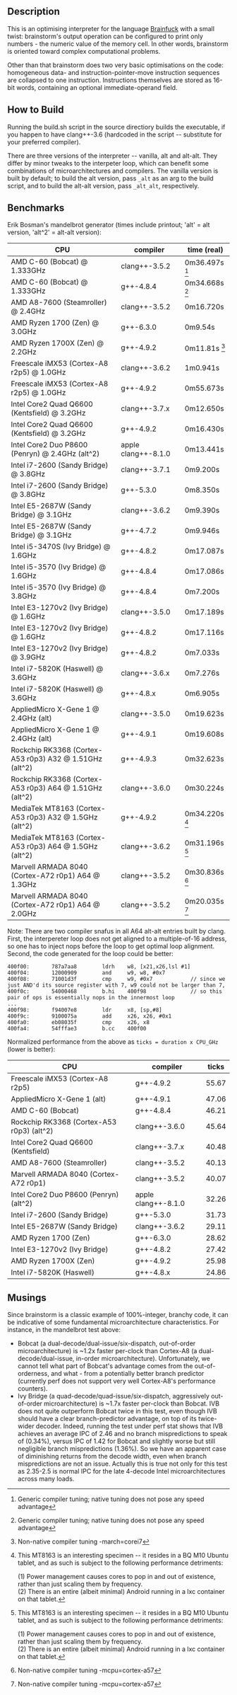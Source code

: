 Description
-----------

This is an optimising interpreter for the language [Brainfuck](http://en.wikipedia.org/wiki/Brainfuck) with a small twist: brainstorm's output operation can be configured to print only numbers - the numeric value of the memory cell. In other words, brainstorm is oriented toward complex computational problems.

Other than that brainstorm does two very basic optimisations on the code: homogeneous data- and instruction-pointer-move instruction sequences are collapsed to one instruction. Instructions themselves are stored as 16-bit words, containing an optional immediate-operand field.

How to Build
------------

Running the build.sh script in the source directiory builds the executable, if you happen to have clang++-3.6 (hardcoded in the script -- substitute for your preferred compiler).

There are three versions of the interpreter -- vanilla, alt and alt-alt. They differ by minor tweaks to the interpeter loop, which can benefit some combinations of microarchitectures and compilers. The vanilla version is built by default; to build the alt version, pass `_alt` as an arg to the build script, and to build the alt-alt version, pass `_alt_alt`, respectively.

Benchmarks
----------

Erik Bosman's mandelbrot generator (times include printout; 'alt' = alt version, 'alt^2' = alt-alt version):

| CPU                                                     | compiler            | time (real)    |
| ------------------------------------------------------- | ------------------- | -------------- |
| AMD C-60 (Bobcat) @ 1.333GHz                            | clang++-3.5.2       | 0m36.497s [^1] |
| AMD C-60 (Bobcat) @ 1.333GHz                            | g++-4.8.4           | 0m34.668s [^1] |
| AMD A8-7600 (Steamroller) @ 2.4GHz                      | clang++-3.5.2       | 0m16.720s      |
| AMD Ryzen 1700 (Zen) @ 3.0GHz                           | g++-6.3.0           | 0m9.54s        |
| AMD Ryzen 1700X (Zen) @ 2.2GHz                          | g++-4.9.2           | 0m11.81s  [^2] |
| Freescale iMX53 (Cortex-A8 r2p5) @ 1.0GHz               | clang++-3.6.2       | 1m0.941s       |
| Freescale iMX53 (Cortex-A8 r2p5) @ 1.0GHz               | g++-4.9.2           | 0m55.673s      |
| Intel Core2 Quad Q6600 (Kentsfield) @ 3.2GHz            | clang++-3.7.x       | 0m12.650s      |
| Intel Core2 Quad Q6600 (Kentsfield) @ 3.2GHz            | g++-4.9.2           | 0m16.430s      |
| Intel Core2 Duo P8600 (Penryn) @ 2.4GHz (alt^2)         | apple clang++-8.1.0 | 0m13.441s      |
| Intel i7-2600 (Sandy Bridge) @ 3.8GHz                   | clang++-3.7.1       | 0m9.200s       |
| Intel i7-2600 (Sandy Bridge) @ 3.8GHz                   | g++-5.3.0           | 0m8.350s       |
| Intel E5-2687W (Sandy Bridge) @ 3.1GHz                  | clang++-3.6.2       | 0m9.390s       |
| Intel E5-2687W (Sandy Bridge) @ 3.1GHz                  | g++-4.7.2           | 0m9.946s       |
| Intel i5-3470S (Ivy Bridge) @ 1.6GHz                    | g++-4.8.2           | 0m17.087s      |
| Intel i5-3570 (Ivy Bridge) @ 1.6GHz                     | g++-4.8.4           | 0m17.086s      |
| Intel i5-3570 (Ivy Bridge) @ 3.8GHz                     | g++-4.8.4           | 0m7.200s       |
| Intel E3-1270v2 (Ivy Bridge) @ 1.6GHz                   | clang++-3.5.0       | 0m17.189s      |
| Intel E3-1270v2 (Ivy Bridge) @ 1.6GHz                   | g++-4.8.2           | 0m17.116s      |
| Intel E3-1270v2 (Ivy Bridge) @ 3.9GHz                   | g++-4.8.2           | 0m7.033s       |
| Intel i7-5820K (Haswell) @ 3.6GHz                       | clang++-3.6.x       | 0m7.276s       |
| Intel i7-5820K (Haswell) @ 3.6GHz                       | g++-4.8.x           | 0m6.905s       |
| AppliedMicro X-Gene 1 @ 2.4GHz (alt)                    | clang++-3.5.0       | 0m19.623s      |
| AppliedMicro X-Gene 1 @ 2.4GHz (alt)                    | g++-4.9.1           | 0m19.608s      |
| Rockchip RK3368 (Cortex-A53 r0p3) A32 @ 1.51GHz (alt^2) | g++-4.9.3           | 0m32.623s      |
| Rockchip RK3368 (Cortex-A53 r0p3) A64 @ 1.51GHz (alt^2) | clang++-3.6.0       | 0m30.224s      |
| MediaTek MT8163 (Cortex-A53 r0p3) A32 @ 1.5GHz (alt^2)  | g++-4.9.2           | 0m34.220s [^3] |
| MediaTek MT8163 (Cortex-A53 r0p3) A64 @ 1.5GHz (alt^2)  | clang++-3.6.2       | 0m31.196s [^3] |
| Marvell ARMADA 8040 (Cortex-A72 r0p1) A64 @ 1.3GHz      | clang++-3.5.2       | 0m30.836s [^4] |
| Marvell ARMADA 8040 (Cortex-A72 r0p1) A64 @ 2.0GHz      | clang++-3.5.2       | 0m20.035s [^4] |

[^1]: Generic compiler tuning; native tuning does not pose any speed advantage  
[^2]: Non-native compiler tuning -march=corei7  
[^3]: This MT8163 is an interesting specimen -- it resides in a BQ M10 Ubuntu tablet, and as such is subject to the following performance detriments:

    (1) Power management causes cores to pop in and out of existence, rather than just scaling them by frequency.  
    (2) There is an entire (albeit minimal) Android running in a lxc container on that tablet.

[^4]: Non-native compiler tuning -mcpu=cortex-a57

Note: There are two compiler snafus in all A64 alt-alt entries built by clang. First, the interpereter loop does not get aligned to a multiple-of-16 address, so one has to inject nops before the loop to get optimal loop alignment. Second, the code generated for the loop could be better:

```
400f00:       787a7aa8        ldrh    w8, [x21,x26,lsl #1]
400f04:       12000909        and     w9, w8, #0x7
400f08:       71001d3f        cmp     w9, #0x7            // since we just AND'd its source register with 7, w9 could not be larger than 7,
400f0c:       54000468        b.hi    400f98              // so this pair of ops is essentially nops in the innermost loop
...
400f98:       f94007e8        ldr     x8, [sp,#8]
400f9c:       9100075a        add     x26, x26, #0x1
400fa0:       eb08035f        cmp     x26, x8
400fa4:       54fffae3        b.cc    400f00
```

Normalized performance from the above as `ticks = duration x CPU_GHz` (lower is better):

| CPU                                                 | compiler            | ticks       |
|---------------------------------------------------- | ------------------- | ----------- |
| Freescale iMX53 (Cortex-A8 r2p5)                    | g++-4.9.2           | 55.67       |
| AppliedMicro X-Gene 1 (alt)                         | g++-4.9.1           | 47.06       |
| AMD C-60 (Bobcat)                                   | g++-4.8.4           | 46.21       |
| Rockchip RK3368 (Cortex-A53 r0p3) (alt^2)           | clang++-3.6.0       | 45.64       |
| Intel Core2 Quad Q6600 (Kentsfield)                 | clang++-3.7.x       | 40.48       |
| AMD A8-7600 (Steamroller)                           | clang++-3.5.2       | 40.13       |
| Marvell ARMADA 8040 (Cortex-A72 r0p1)               | clang++-3.5.2       | 40.07       |
| Intel Core2 Duo P8600 (Penryn) (alt^2)              | apple clang++-8.1.0 | 32.26       |
| Intel i7-2600 (Sandy Bridge)                        | g++-5.3.0           | 31.73       |
| Intel E5-2687W (Sandy Bridge)                       | clang++-3.6.2       | 29.11       |
| AMD Ryzen 1700 (Zen)                                | g++-6.3.0           | 28.62       |
| Intel E3-1270v2 (Ivy Bridge)                        | g++-4.8.2           | 27.42       |
| AMD Ryzen 1700X (Zen)                               | g++-4.9.2           | 25.98       |
| Intel i7-5820K (Haswell)                            | g++-4.8.x           | 24.86       |

Musings
-------

Since brainstorm is a classic example of 100%-integer, branchy code, it can be indicative of some fundamental microarchitecture characteristics. For instance, in the mandelbrot test above:

* Bobcat (a dual-decode/dual-issue/six-dispatch, out-of-order microarchitecture) is ~1.2x faster per-clock than Cortex-A8 (a dual-decode/dual-issue, in-order microarchitecture). Unfortunately, we cannot tell what part of Bobcat's advantage comes from the out-of-orderness, and what - from a potentially better branch predictor (currently perf does not support very well Cortex-A8's performance counters).
* Ivy Bridge (a quad-decode/quad-issue/six-dispatch, aggressively out-of-order microarchitecture) is ~1.7x faster per-clock than Bobcat. IVB does not quite outperform Bobcat twice in this test, even though IVB should have a clear branch-predictor advantage, on top of its twice-wider decoder. Indeed, running the test under perf stat shows that IVB achieves an average IPC of 2.46 and no branch mispredictions to speak of (0.34%), versus IPC of 1.42 for Bobcat and slightly worse but still negligible branch mispredictions (1.36%). So we have an apparent case of diminishing returns from the decode width, even when branch mispredictions are not an issue. Actually this is true not only for this test as 2.35-2.5 is normal IPC for the late 4-decode Intel microarchitectures across many loads.
